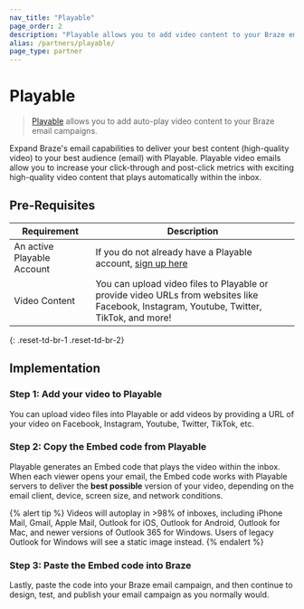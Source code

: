 ```yaml
---
nav_title: "Playable"
page_order: 2
description: "Playable allows you to add video content to your Braze email campaigns."
alias: /partners/playable/
page_type: partner
---
```


# Playable

> [Playable][1] allows you to add auto-play video content to your Braze email campaigns.

Expand Braze's email capabilities to deliver your best content (high-quality video) to your best audience (email) with Playable. Playable video emails allow you to increase your click-through and post-click metrics with exciting high-quality video content that plays automatically within the inbox.

## Pre-Requisites


Requirement | Description
----------- | -----
An active Playable Account | If you do not already have a Playable account, [sign up here][signup]
Video Content | You can upload video files to Playable or provide video URLs from websites like Facebook, Instagram, Youtube, Twitter, TikTok, and more!
{: .reset-td-br-1 .reset-td-br-2}

## Implementation

### Step 1: Add your video to Playable

You can upload video files into Playable or add videos by providing a URL of your video on Facebook, Instagram, Youtube, Twitter, TikTok, etc.

### Step 2: Copy the Embed code from Playable

Playable generates an Embed code that plays the video within the inbox. When each viewer opens your email, the Embed code works with Playable servers to deliver the __best possible__ version of your video, depending on the email client, device, screen size, and network conditions.

{% alert tip %}
Videos will autoplay in >98% of inboxes, including iPhone Mail, Gmail, Apple Mail, Outlook for iOS, Outlook for Android, Outlook for Mac, and newer versions of Outlook 365 for Windows.
Users of legacy Outlook for Windows will see a static image instead.
{% endalert %}

### Step 3: Paste the Embed code into Braze

Lastly, paste the code into your Braze email campaign, and then continue to design, test, and publish your email campaign as you normally would.

[1]: https://playable.video
[signup]: https://signup.playable.video